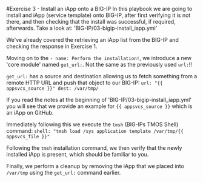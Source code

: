 
#Exercise 3 - Install an iApp onto a BIG-IP
In this playbook we are going to install and iApp (service template) onto BIG-IP, after first verifying it is not there, and then checking that the install was successful, if required, afterwards. Take a look at: 'BIG-IP/03-bigip-install_iapp.yml'

We've already covered the retrieving an iApp list from the BIG-IP and checking the response in Exercise 1.

Moving on to the `- name: Perform the installation!`, we introduce a new 'core module' named `get_url:`. Not the same as the previously used `url:`!!

`get_url:` has a source and destination allowing us to fetch something from a remote HTTP URL and push that object to our BIG-IP:
`url: "{{ appsvcs_source }}"
dest: /var/tmp/
`

If you read the notes at the beginning of 'BIG-IP/03-bigip-install_iapp.yml' you will see that we provide an example for `{{ appsvcs_source }}` which is an iApp on GitHub.

Immediately following this we execute the `tmsh` (BIG-IPs TMOS Shell) command: `shell: "tmsh load /sys application template /var/tmp/{{ appsvcs_file }}"`

Following the `tmsh` installation command, we then verify that the newly installed iApp is present, which should be familiar to you.

Finally, we perform a cleanup by removing the iApp that we placed into `/var/tmp` using the `get_url:` command earlier.
